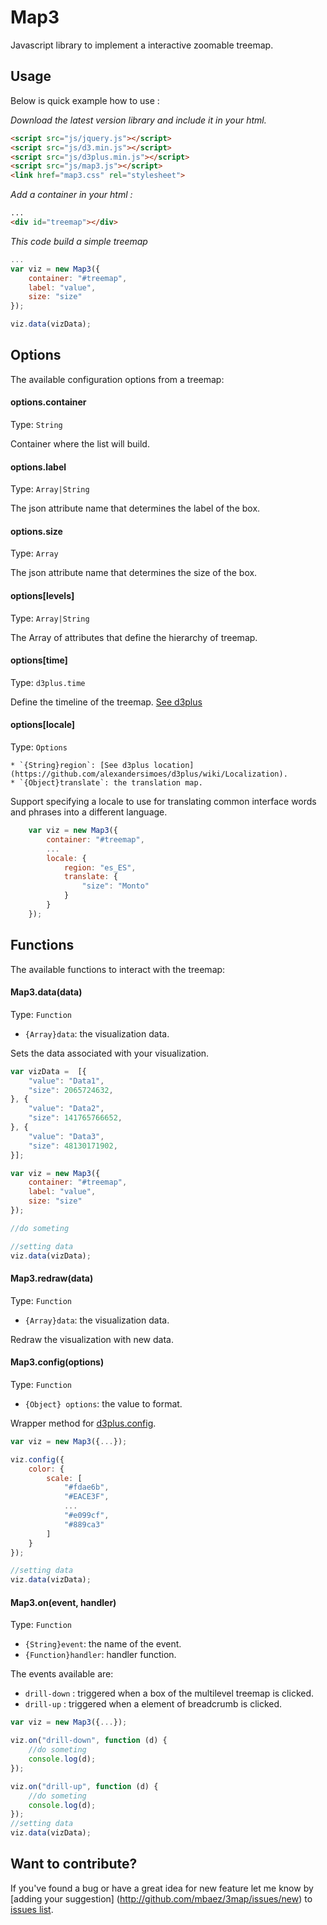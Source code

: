 # Map3
Javascript library to implement a interactive zoomable treemap.


## Usage
Below is quick example how to use :

*Download the latest version library and include it in your html.*

```html
<script src="js/jquery.js"></script>
<script src="js/d3.min.js"></script>
<script src="js/d3plus.min.js"></script>
<script src="js/map3.js"></script>
<link href="map3.css" rel="stylesheet">

```

*Add a container in your html :*

```html
...
<div id="treemap"></div>
```

*This code build a simple treemap*
```javascript
...
var viz = new Map3({
    container: "#treemap",
    label: "value",
    size: "size"
});

viz.data(vizData);
```


## Options
The available configuration options from a treemap:

#### options.container
Type: `String`

Container where the list will build. 


#### options.label
Type: `Array|String`

The json attribute name that determines the label of the box.

#### options.size
Type: `Array`

The json attribute name that determines the size of the box.

#### options[levels]
Type: `Array|String`

The Array of attributes that define the hierarchy of treemap.

#### options[time]
Type: `d3plus.time`

Define the timeline of the treemap. [See d3plus](https://github.com/alexandersimoes/d3plus/wiki/Visualizations#time-false--string--function--object-)

#### options[locale]
Type: `Options`

    * `{String}region`: [See d3plus location](https://github.com/alexandersimoes/d3plus/wiki/Localization).
    * `{Object}translate`: the translation map.
        
Support specifying a locale to use for translating common interface words and phrases into a different language.


```javascript
    var viz = new Map3({
        container: "#treemap",
        ...
        locale: {
            region: "es_ES",
            translate: {
                "size": "Monto"
            }
        }
    });
```

## Functions
The available functions to interact with the treemap:

#### Map3.data(data)
Type: `Function`
* `{Array}data`: the visualization data.

Sets the data associated with your visualization.

```javascript
var vizData =  [{
    "value": "Data1",
    "size": 2065724632,
}, {
    "value": "Data2",
    "size": 141765766652,
}, {
    "value": "Data3",
    "size": 48130171902,
}];

var viz = new Map3({
    container: "#treemap",
    label: "value",
    size: "size"
});

//do someting

//setting data
viz.data(vizData);
```
#### Map3.redraw(data)
Type: `Function`
* `{Array}data`: the visualization data.

Redraw the visualization with new data.

#### Map3.config(options)
Type: `Function`

* `{Object} options`: the value to format.

Wrapper method for [d3plus.config](https://github.com/alexandersimoes/d3plus/wiki/Visualizations#config-object-).

```javascript
var viz = new Map3({...});

viz.config({
    color: {
        scale: [
            "#fdae6b",
            "#EACE3F",
            ...
            "#e099cf",
            "#889ca3"
        ]
    }
});

//setting data
viz.data(vizData);
```

#### Map3.on(event, handler)
Type: `Function`

* `{String}event`: the name of the event.
* `{Function}handler`: handler function.

The events available are:

* `drill-down` : triggered when a box of the multilevel treemap is clicked.
* `drill-up` : triggered when a element of breadcrumb is clicked.

```javascript 
var viz = new Map3({...});

viz.on("drill-down", function (d) {
    //do someting
    console.log(d);
});

viz.on("drill-up", function (d) {
    //do someting
    console.log(d);
});
//setting data
viz.data(vizData);
```

## Want to contribute?

If you've found a bug or have a great idea for new feature let me know by [adding your suggestion]
(http://github.com/mbaez/3map/issues/new) to [issues list](https://github.com/mbaez/3map/issues).
